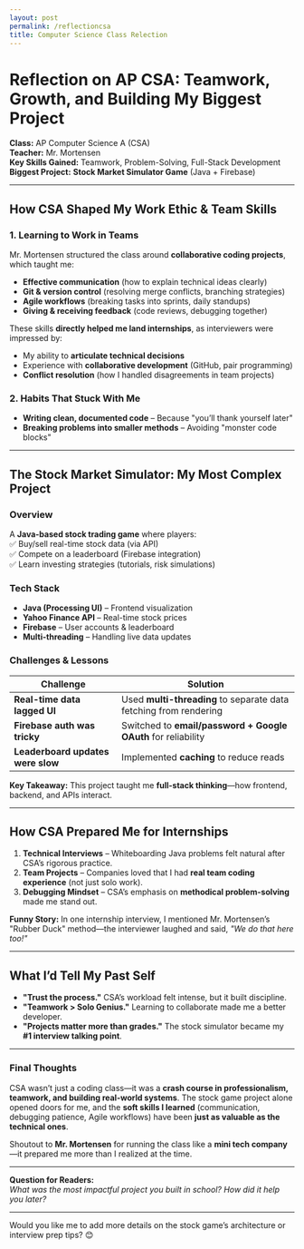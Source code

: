 ```yaml
---
layout: post
permalink: /reflectioncsa
title: Computer Science Class Relection
---
```


# **Reflection on AP CSA: Teamwork, Growth, and Building My Biggest Project**  

**Class:** AP Computer Science A (CSA)  
**Teacher:** Mr. Mortensen  
**Key Skills Gained:** Teamwork, Problem-Solving, Full-Stack Development  
**Biggest Project:** **Stock Market Simulator Game** (Java + Firebase)  

---  

## **How CSA Shaped My Work Ethic & Team Skills**  

### **1. Learning to Work in Teams**  
Mr. Mortensen structured the class around **collaborative coding projects**, which taught me:  
- **Effective communication** (how to explain technical ideas clearly)  
- **Git & version control** (resolving merge conflicts, branching strategies)  
- **Agile workflows** (breaking tasks into sprints, daily standups)  
- **Giving & receiving feedback** (code reviews, debugging together)  

These skills **directly helped me land internships**, as interviewers were impressed by:  
- My ability to **articulate technical decisions**  
- Experience with **collaborative development** (GitHub, pair programming)  
- **Conflict resolution** (how I handled disagreements in team projects)  

### **2. Habits That Stuck With Me**  
- **Writing clean, documented code** – Because "you’ll thank yourself later"  
- **Breaking problems into smaller methods** – Avoiding "monster code blocks"  

---  

## **The Stock Market Simulator: My Most Complex Project**  

### **Overview**  
A **Java-based stock trading game** where players:  
✅ Buy/sell real-time stock data (via API)  
✅ Compete on a leaderboard (Firebase integration)  
✅ Learn investing strategies (tutorials, risk simulations)  

### **Tech Stack**  
- **Java (Processing UI)** – Frontend visualization  
- **Yahoo Finance API** – Real-time stock prices  
- **Firebase** – User accounts & leaderboard  
- **Multi-threading** – Handling live data updates  

### **Challenges & Lessons**  
| **Challenge** | **Solution** |  
|--------------|------------|  
| **Real-time data lagged UI** | Used **multi-threading** to separate data fetching from rendering |  
| **Firebase auth was tricky** | Switched to **email/password + Google OAuth** for reliability |  
| **Leaderboard updates were slow** | Implemented **caching** to reduce reads |  

**Key Takeaway:** This project taught me **full-stack thinking**—how frontend, backend, and APIs interact.  

---  

## **How CSA Prepared Me for Internships**  

1. **Technical Interviews** – Whiteboarding Java problems felt natural after CSA’s rigorous practice.  
2. **Team Projects** – Companies loved that I had **real team coding experience** (not just solo work).  
3. **Debugging Mindset** – CSA’s emphasis on **methodical problem-solving** made me stand out.  

**Funny Story:** In one internship interview, I mentioned Mr. Mortensen’s "Rubber Duck" method—the interviewer laughed and said, *"We do that here too!"*  

---  

## **What I’d Tell My Past Self**  
- **"Trust the process."** CSA’s workload felt intense, but it built discipline.  
- **"Teamwork > Solo Genius."** Learning to collaborate made me a better developer.  
- **"Projects matter more than grades."** The stock simulator became my **#1 interview talking point**.  

---  

### **Final Thoughts**  
CSA wasn’t just a coding class—it was a **crash course in professionalism, teamwork, and building real-world systems**. The stock game project alone opened doors for me, and the **soft skills I learned** (communication, debugging patience, Agile workflows) have been **just as valuable as the technical ones**.  

Shoutout to **Mr. Mortensen** for running the class like a **mini tech company**—it prepared me more than I realized at the time.  

---  

**Question for Readers:**  
*What was the most impactful project you built in school? How did it help you later?*  

---  

Would you like me to add more details on the stock game’s architecture or interview prep tips? 😊
